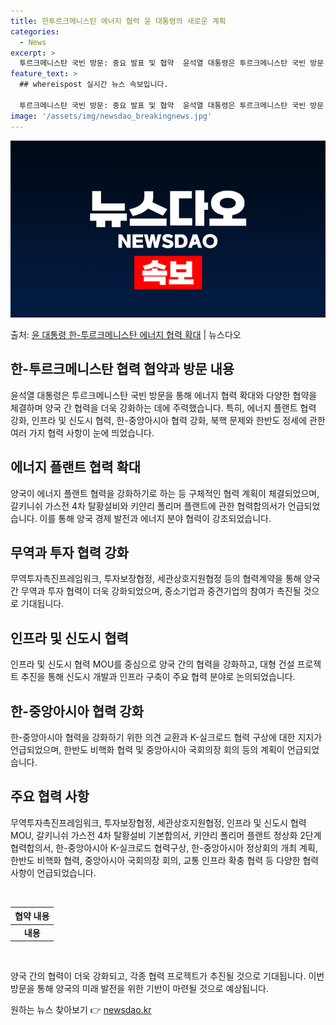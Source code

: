 ```yaml
---
title: 한투르크메니스탄 에너지 협력 윤 대통령의 새로운 계획
categories:
  - News
excerpt: >
  투르크메니스탄 국빈 방문: 중요 발표 및 협약  윤석열 대통령은 투르크메니스탄 국빈 방문 첫날인 10일(현지…
feature_text: >
  ## whereispost 실시간 뉴스 속보입니다.

  투르크메니스탄 국빈 방문: 중요 발표 및 협약  윤석열 대통령은 투르크메니스탄 국빈 방문 첫날인 10일(현지…
image: '/assets/img/newsdao_breakingnews.jpg'
---
```


![뉴스다오 속보](/assets/img/newsdao_breakingnews.jpg)

<p>출처: <a href="https://newsdao.kr/4161" rel="dofollow">윤 대통령 한-투르크메니스탄 에너지 협력 확대</a> | 뉴스다오</p>

<h2 data-ke-size="size26">한-투르크메니스탄 협력 협약과 방문 내용</h2>
<p data-ke-size="size16">윤석열 대통령은 투르크메니스탄 국빈 방문을 통해 에너지 협력 확대와 다양한 협약을 체결하며 양국 간 협력을 더욱 강화하는 데에 주력했습니다. 특히, 에너지 플랜트 협력 강화, 인프라 및 신도시 협력, 한-중앙아시아 협력 강화, 북핵 문제와 한반도 정세에 관한 여러 가지 협력 사항이 눈에 띄었습니다.</p>

<h2 data-ke-size="size24">에너지 플랜트 협력 확대</h2>
<p data-ke-size="size16">양국이 에너지 플랜트 협력을 강화하기로 하는 등 구체적인 협력 계획이 체결되었으며, 갈키니쉬 가스전 4차 탈황설비와 키얀리 폴리머 플랜트에 관한 협력합의서가 언급되었습니다. 이를 통해 양국 경제 발전과 에너지 분야 협력이 강조되었습니다.</p>

<h2 data-ke-size="size24">무역과 투자 협력 강화</h2>
<p data-ke-size="size16">무역투자촉진프레임워크, 투자보장협정, 세관상호지원협정 등의 협력계약을 통해 양국 간 무역과 투자 협력이 더욱 강화되었으며, 중소기업과 중견기업의 참여가 촉진될 것으로 기대됩니다.</p>

<h2 data-ke-size="size24">인프라 및 신도시 협력</h2>
<p data-ke-size="size16">인프라 및 신도시 협력 MOU를 중심으로 양국 간의 협력을 강화하고, 대형 건설 프로젝트 추진을 통해 신도시 개발과 인프라 구축이 주요 협력 분야로 논의되었습니다.</p>

<h2 data-ke-size="size24">한-중앙아시아 협력 강화</h2>
<p data-ke-size="size16">한-중앙아시아 협력을 강화하기 위한 의견 교환과 K-실크로드 협력 구상에 대한 지지가 언급되었으며, 한반도 비핵화 협력 및 중앙아시아 국회의장 회의 등의 계획이 언급되었습니다.</p>

<h2 data-ke-size="size24">주요 협력 사항</h2>
<p data-ke-size="size16">무역투자촉진프레임워크, 투자보장협정, 세관상호지원협정, 인프라 및 신도시 협력 MOU, 갈키니쉬 가스전 4차 탈황설비 기본합의서, 키얀리 폴리머 플랜트 정상화 2단계 협력합의서, 한-중앙아시아 K-실크로드 협력구상, 한-중앙아시아 정상회의 개최 계획, 한반도 비핵화 협력, 중앙아시아 국회의장 회의, 교통 인프라 확충 협력 등 다양한 협력사항이 언급되었습니다.</p>

<p data-ke-size="size16">&nbsp;</p>
<table>
	<thead>
		<tr>
			<th style="text-align: center; height: 17px;"><b>협약 내용</b></th>
		</tr>
	</thead>
	<tbody>
		<tr>
			<td style="text-align: center; height: 17px;"><b>내용</b></td>
		</tr>
	</tbody>
</table>
<p data-ke-size="size16">&nbsp;</p>

<p data-ke-size="size16">양국 간의 협력이 더욱 강화되고, 각종 협력 프로젝트가 추진될 것으로 기대됩니다. 이번 방문을 통해 양국의 미래 발전을 위한 기반이 마련될 것으로 예상됩니다.</p>
 

원하는 뉴스 찾아보기 👉 <a href="https://newsdao.kr" rel="dofollow">newsdao.kr</a>


